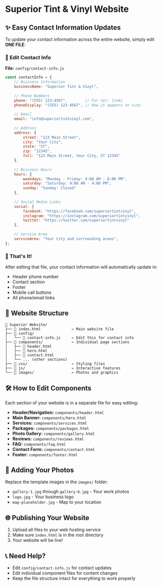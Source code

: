 # Superior Tint & Vinyl Website

## ✨ Easy Contact Information Updates

To update your contact information across the entire website, simply edit **ONE FILE**:

### 📝 Edit Contact Info
**File:** `config/contact-info.js`

```javascript
const contactInfo = {
    // Business Information
    businessName: "Superior Tint & Vinyl",
    
    // Phone Numbers
    phone: "(555) 123-4567",        // For tel: links
    phoneDisplay: "(555) 123-4567", // How it appears on site
    
    // Email
    email: "info@superiortintvinyl.com",
    
    // Address
    address: {
        street: "123 Main Street",
        city: "Your City", 
        state: "ST",
        zip: "12345",
        full: "123 Main Street, Your City, ST 12345"
    },
    
    // Business Hours
    hours: {
        weekdays: "Monday - Friday: 8:00 AM - 6:00 PM",
        saturday: "Saturday: 9:00 AM - 4:00 PM", 
        sunday: "Sunday: Closed"
    },
    
    // Social Media Links
    social: {
        facebook: "https://facebook.com/superiortintvinyl",
        instagram: "https://instagram.com/superiortintvinyl",
        twitter: "https://twitter.com/superiortintvinyl"
    },
    
    // Service Area
    serviceArea: "Your City and surrounding areas",
};
```

### 🚀 That's It!
After editing that file, your contact information will automatically update in:
- Header phone number
- Contact section 
- Footer
- Mobile call buttons
- All phone/email links

## 📁 Website Structure

```
📂 Superior Website/
├── 📄 index.html              ← Main website file
├── 📂 config/
│   └── 📄 contact-info.js     ← Edit this for contact info
├── 📂 components/             ← Individual page sections
│   ├── 📄 header.html
│   ├── 📄 hero.html
│   ├── 📄 contact.html
│   └── ... (other sections)
├── 📂 css/                    ← Styling files
├── 📂 js/                     ← Interactive features
└── 📂 images/                 ← Photos and graphics
```

## 🛠️ How to Edit Components

Each section of your website is in a separate file for easy editing:

- **Header/Navigation:** `components/header.html`
- **Main Banner:** `components/hero.html` 
- **Services:** `components/services.html`
- **Packages:** `components/packages.html`
- **Photo Gallery:** `components/gallery.html`
- **Reviews:** `components/reviews.html`
- **FAQ:** `components/faq.html`
- **Contact Form:** `components/contact.html`
- **Footer:** `components/footer.html`

## 📸 Adding Your Photos

Replace the template images in the `images/` folder:
- `gallery-1.jpg` through `gallery-6.jpg` - Your work photos
- `logo.jpg` - Your business logo
- `map-placeholder.jpg` - Map to your location

## 🌐 Publishing Your Website

1. Upload all files to your web hosting service
2. Make sure `index.html` is in the root directory
3. Your website will be live!

## 📞 Need Help?

- Edit `config/contact-info.js` for contact updates
- Edit individual component files for content changes
- Keep the file structure intact for everything to work properly
